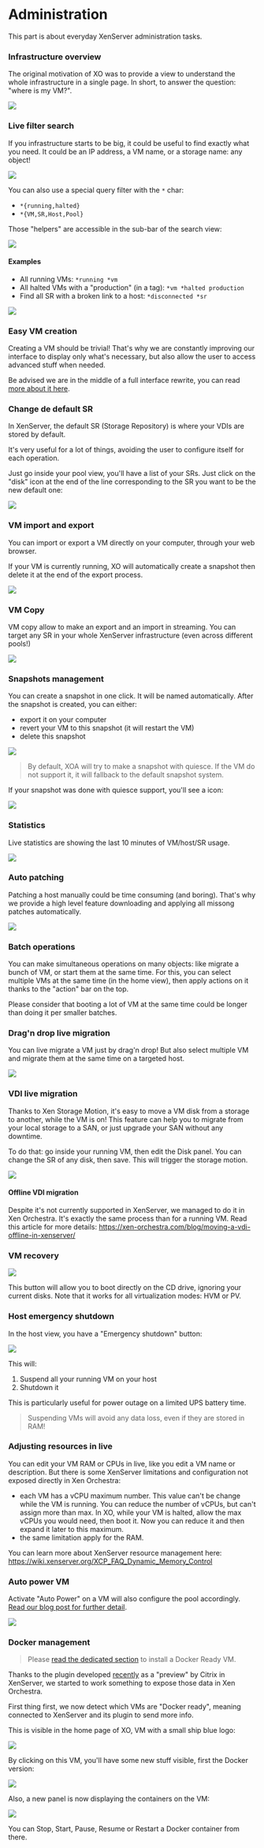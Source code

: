 # Administration

This part is about everyday XenServer administration tasks.

### Infrastructure overview

The original motivation of XO was to provide a view to understand the whole infrastructure in a single page. In short, to answer the question: "where is my VM?".


[![](https://xen-orchestra.com/blog/content/images/2014/Aug/main_view.png)](https://xen-orchestra.com/blog/introducing-new-interface/#horizontalhierarchy)

### Live filter search

If you infrastructure starts to be big, it could be useful to find exactly what you need. It could be an IP address, a VM name, or a storage name: any object!


[![](https://xen-orchestra.com/blog/content/images/2014/Aug/flat_view_filtered.png)](https://xen-orchestra.com/blog/introducing-new-interface/#flatviewwithpowerfulsearchengine)

You can also use a special query filter with the `*` char:

* `*{running,halted}`
* `*{VM,SR,Host,Pool}`

Those "helpers" are accessible in the sub-bar of the search view:

![](https://xen-orchestra.com/blog/content/images/2015/12/searchbar.png)

#### Examples

* All running VMs: `*running *vm`
* All halted VMs with a "production" (in a tag): `*vm *halted production`
* Find all SR with a broken link to a host: `*disconnected *sr`

![](https://xen-orchestra.com/blog/content/images/2015/12/disconnectedsr.png)


### Easy VM creation

Creating a VM should be trivial! That's why we are constantly improving our interface to display only what's necessary, but also allow the user to access advanced stuff when needed.

Be advised we are in the middle of a full interface rewrite, you can read [more about it here](https://xen-orchestra.com/blog/announcing-xen-orchestra-5-x/).

### Change de default SR

In XenServer, the default SR (Storage Repository) is where your VDIs are stored by default.

It's very useful for a lot of things, avoiding the user to configure itself for each operation.

Just go inside your pool view, you'll have a list of your SRs. Just click on the "disk" icon at the end of the line corresponding to the SR you want to be the new default one:

![](https://xen-orchestra.com/blog/content/images/2015/12/setdefaultsr.png)

### VM import and export

You can import or export a VM directly on your computer, through your web browser.

If your VM is currently running, XO will automatically create a snapshot then delete it at the end of the export process.

[![](https://xen-orchestra.com/blog/content/images/2014/Sep/import1bis.png)](https://xen-orchestra.com/blog/import-and-export-vm-in-xo/)

### VM Copy

VM copy allow to make an export and an import in streaming. You can target any SR in your whole XenServer infrastructure (even across different pools!)

![](https://xen-orchestra.com/blog/content/images/2015/11/vmcopy.png)

### Snapshots management

You can create a snapshot in one click. It will be named automatically. After the snapshot is created, you can either:

* export it on your computer
* revert your VM to this snapshot (it will restart the VM)
* delete this snapshot


[![](https://xen-orchestra.com/blog/content/images/2014/Nov/snap2.png)
](https://xen-orchestra.com/blog/snapshot-export-with-xen-orchestra/)

> By default, XOA will try to make a snapshot with quiesce. If the VM do not support it, it will fallback to the default snapshot system.

If your snapshot was done with quiesce support, you'll see a icon:

![](https://xen-orchestra.com/blog/content/images/2015/11/quiesce2.png)

### Statistics

Live statistics are showing the last 10 minutes of VM/host/SR usage.


[![](https://xen-orchestra.com/blog/content/images/2015/04/statsI.png)
](https://xen-orchestra.com/blog/vm-live-metrics-in-xenserver-with-xen-orchestra/)

### Auto patching

Patching a host manually could be time consuming (and boring). That's why we provide a high level feature downloading and applying all missong patches automatically.

[![](https://xen-orchestra.com/blog/content/images/2015/10/patch_all.png)
](https://xen-orchestra.com/blog/xen-orchestra-4-8/#fullyautomatedpatching)

### Batch operations

You can make simultaneous operations on many objects: like migrate a bunch of VM, or start them at the same time. For this, you can select multiple VMs at the same time (in the home view), then apply actions on it thanks to the "action" bar on the top.

Please consider that booting a lot of VM at the same time could be longer than doing it per smaller batches.

### Drag'n drop live migration

You can live migrate a VM just by drag'n drop! But also select multiple VM and migrate them at the same time on a targeted host.


[![](https://xen-orchestra.com/blog/content/images/2015/06/dragndrop.png)
](https://xen-orchestra.com/blog/vm-live-migration-with-xenserver-and-xen-orchestra/)

### VDI live migration

Thanks to Xen Storage Motion, it's easy to move a VM disk from a storage to another, while the VM is on! This feature can help you to migrate from your local storage to a SAN, or just upgrade your SAN without any downtime.

To do that: go inside your running VM, then edit the Disk panel. You can change the SR of any disk, then save. This will trigger the storage motion.


[![](https://xen-orchestra.com/blog/content/images/2015/01/vdi3.png)
](https://xen-orchestra.com/blog/moving-vdi-in-live/)

#### Offline VDI migration

Despite it's not currently supported in XenServer, we managed to do it in Xen Orchestra. It's exactly the same process than for a running VM. Read this article for more details: https://xen-orchestra.com/blog/moving-a-vdi-offline-in-xenserver/


### VM recovery

![](https://cloud.githubusercontent.com/assets/1241401/11213395/21178820-8d3c-11e5-8f7f-8767afe0f129.png)

This button will allow you to boot directly on the CD drive, ignoring your current disks. Note that it works for all virtualization modes: HVM or PV.

### Host emergency shutdown

In the host view, you have a "Emergency shutdown" button:

![](https://xen-orchestra.com/blog/content/images/2015/11/emergency_button.png)

This will:

1. Suspend all your running VM on your host
2. Shutdown it

This is particularly useful for power outage on a limited UPS battery time.

> Suspending VMs will avoid any data loss, even if they are stored in RAM!

### Adjusting resources in live

You can edit your VM RAM or CPUs in live, like you edit a VM name or description. But there is some XenServer limitations and configuration not exposed directly in Xen Orchestra:

* each VM has a vCPU maximum number. This value can't be change while the VM is running. You can reduce the number of vCPUs, but can't assign more than max. In XO, while your VM is halted, allow the max vCPUs you would need, then boot it. Now you can reduce it and then expand it later to this maximum.
* the same limitation apply for the RAM.

You can learn more about XenServer resource management here: https://wiki.xenserver.org/XCP_FAQ_Dynamic_Memory_Control

### Auto power VM

Activate "Auto Power" on a VM will also configure the pool accordingly. [Read our blog post for further detail](/blog/auto-start-vm-on-xenserver-boot/).

![](https://xen-orchestra.com/blog/content/images/2015/11/autopoweron.png)

### Docker management

> Please [read the dedicated section](docker_support.md) to install a Docker Ready VM.

Thanks to the plugin developed [recently](http://xenserver.org/partners/docker.html?id=159) as a "preview" by Citrix in XenServer, we started to work something to expose those data in Xen Orchestra.

First thing first, we now detect which VMs are "Docker ready", meaning connected to XenServer and its plugin to send more info.

This is visible in the home page of XO, VM with a small ship blue logo:

![](https://xen-orchestra.com/blog/content/images/2015/05/docker.png)

By clicking on this VM, you'll have some new stuff visible, first the Docker version:

![](https://xen-orchestra.com/blog/content/images/2015/05/docker2.png)

Also, a new panel is now displaying the containers on the VM:

![](https://xen-orchestra.com/blog/content/images/2015/05/docker3.png)

You can Stop, Start, Pause, Resume or Restart a Docker container from there.